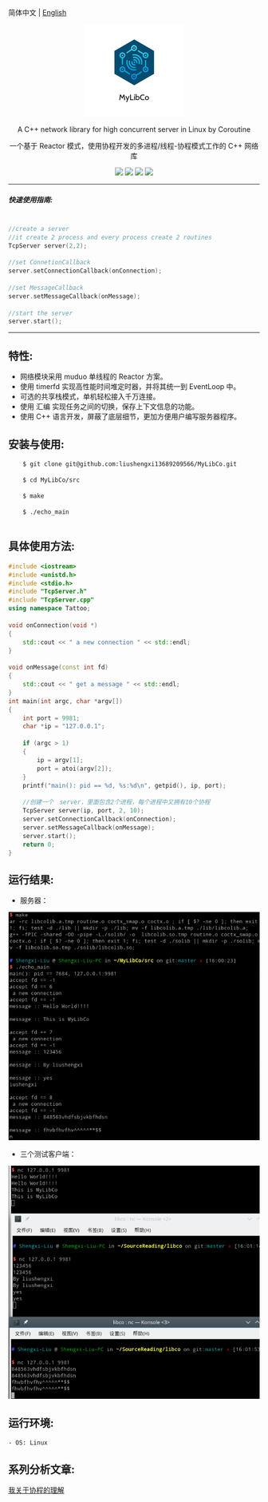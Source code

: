 
简体中文 | [English](./README.zh-English.md) 


<div align="center">

![](https://github.com/liushengxi13689209566/MyLibCo/blob/master/image/LOGO.png)


A C++ network library for high concurrent server in Linux  by Coroutine

一个基于 Reactor 模式，使用协程开发的多进程/线程-协程模式工作的 C++ 网络库

![](https://img.shields.io/badge/release-v1.0-blue.svg)
![](https://img.shields.io/badge/build-passing-green.svg)
![](https://img.shields.io/badge/dependencies-up%20to%20date-green.svg)
![](https://img.shields.io/badge/license-MIT-blue.svg)

</div>

-----

##### 快速使用指南:

```cpp

//create a server 
//it create 2 process and every process create 2 routines
TcpServer server(2,2);

//set ConnetionCallback
server.setConnectionCallback(onConnection);

//set MessageCallback
server.setMessageCallback(onMessage);

//start the server
server.start();

```

-----

## 特性:

- 网络模块采用 muduo 单线程的 Reactor 方案。
- 使用 timerfd 实现高性能时间堆定时器，并将其统一到 EventLoop 中。
- 可选的共享栈模式，单机轻松接入千万连接。
- 使用 汇编 实现任务之间的切换，保存上下文信息的功能。
- 使用 C++ 语言开发，屏蔽了底层细节，更加方便用户编写服务器程序。

## 安装与使用:

```
    $ git clone git@github.com:liushengxi13689209566/MyLibCo.git 

    $ cd MyLibCo/src

    $ make 

    $ ./echo_main 
    
```

## 具体使用方法:

```cpp
#include <iostream>
#include <unistd.h>
#include <stdio.h>
#include "TcpServer.h"
#include "TcpServer.cpp"
using namespace Tattoo;

void onConnection(void *)
{
    std::cout << " a new connection " << std::endl;
}

void onMessage(const int fd)
{
    std::cout << " get a message " << std::endl;
}
int main(int argc, char *argv[])
{
    int port = 9981;
    char *ip = "127.0.0.1";

    if (argc > 1)
    {
        ip = argv[1];
        port = atoi(argv[2]);
    }
    printf("main(): pid == %d, %s:%d\n", getpid(), ip, port);

    //创建一个　server，里面包含2个进程，每个进程中又拥有10个协程
    TcpServer server(ip, port, 2, 10);
    server.setConnectionCallback(onConnection);
    server.setMessageCallback(onMessage);
    server.start();
    return 0;
}

```
## 运行结果:

- 服务器：

![](https://github.com/liushengxi13689209566/MyLibCo/blob/master/image/testServer.png)

- 三个测试客户端：

![](https://github.com/liushengxi13689209566/MyLibCo/blob/master/image/testClient.png)



## 运行环境:
    - OS: Linux

## 系列分析文章:
[我关于协程的理解](https://blog.csdn.net/liushengxi_root/column/info/33275)